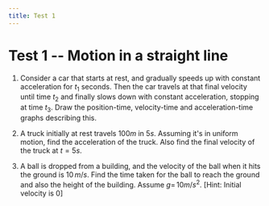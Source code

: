 ```yaml
---
title: Test 1
---
```


# Test 1 -- Motion in a straight line

1. Consider a car that starts at rest, and gradually speeds up with constant acceleration for $t_1$ seconds. Then the car travels at that final velocity until time $t_2$ and finally slows down with constant acceleration, stopping at time $t_3$. Draw the position-time, velocity-time and acceleration-time graphs describing this.

2. A truck initially at rest travels $100m$ in $5 s$. Assuming it's in uniform motion, find the acceleration of the truck. Also find the final velocity of the truck at $t=5 s$.

3. A ball is dropped from a building, and the velocity of the ball when it hits the ground is $10\,m/s$. Find the time taken for the ball to reach the ground and also the height of the building. Assume $g=\,10m/s^2$. [Hint: Initial velocity is 0]
